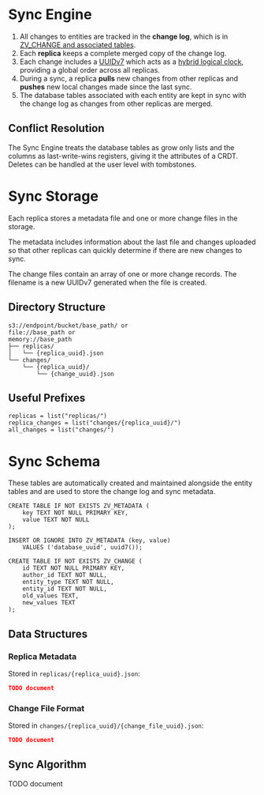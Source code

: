 # Sync Engine

1. All changes to entities are tracked in the **change log**, which is in [ZV_CHANGE and associated tables](#sync-schema). 
2. Each **replica** keeps a complete merged copy of the change log.
3. Each change includes a [UUIDv7](https://datatracker.ietf.org/doc/html/draft-peabody-dispatch-new-uuid-format) which acts as a [hybrid logical clock](https://muratbuffalo.blogspot.com/2014/07/hybrid-logical-clocks.html), providing a global order across all replicas.
4. During a sync, a replica **pulls** new changes from other replicas and **pushes** new local changes made since the last sync.
5. The database tables associated with each entity are kept in sync with the change log as changes from other replicas are merged.

## Conflict Resolution

The Sync Engine treats the database tables as grow only lists and the columns
as last-write-wins registers, giving it the attributes of a CRDT. Deletes can
be handled at the user level with tombstones.

# Sync Storage

Each replica stores a metadata file and one or more change files in the storage.

The metadata includes information about the last file and changes uploaded so that other replicas can quickly determine if there are new changes to sync.

The change files contain an array of one or more change records. The filename is a new UUIDv7 generated when the file is created.

## Directory Structure

```
s3://endpoint/bucket/base_path/ or
file://base_path or
memory://base_path
├── replicas/
│   └── {replica_uuid}.json
└── changes/
    └── {replica_uuid}/
        └── {change_uuid}.json
```

## Useful Prefixes

```
replicas = list("replicas/")
replica_changes = list("changes/{replica_uuid}/")
all_changes = list("changes/")
```

# Sync Schema

These tables are automatically created and maintained alongside the entity tables and are used to store the change log and sync metadata.

```
CREATE TABLE IF NOT EXISTS ZV_METADATA (
	key TEXT NOT NULL PRIMARY KEY,
	value TEXT NOT NULL
);

INSERT OR IGNORE INTO ZV_METADATA (key, value) 
	VALUES ('database_uuid', uuid7());

CREATE TABLE IF NOT EXISTS ZV_CHANGE (
	id TEXT NOT NULL PRIMARY KEY,
	author_id TEXT NOT NULL,
	entity_type TEXT NOT NULL,
	entity_id TEXT NOT NULL,
	old_values TEXT,
	new_values TEXT
);
```

## Data Structures

### Replica Metadata

Stored in `replicas/{replica_uuid}.json`:
```json
TODO document
```

### Change File Format

Stored in `changes/{replica_uuid}/{change_file_uuid}.json`:
```json
TODO document
```

## Sync Algorithm

TODO document





